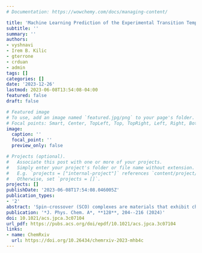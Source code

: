 ```yaml
---
# Documentation: https://wowchemy.com/docs/managing-content/

title: 'Machine Learning Prediction of the Experimental Transition Temperature of Fe(II) Spin-Crossover Complexes'
subtitle: ''
summary: ''
authors:
- vyshnavi
- Irem B. Kilic
- gterrone
- crduan
- admin
tags: []
categories: []
date: '2023-12-26'
lastmod: 2023-06-08T13:54:08-04:00
featured: false
draft: false

# Featured image
# To use, add an image named `featured.jpg/png` to your page's folder.
# Focal points: Smart, Center, TopLeft, Top, TopRight, Left, Right, BottomLeft, Bottom, BottomRight.
image:
  caption: ''
  focal_point: ''
  preview_only: false

# Projects (optional).
#   Associate this post with one or more of your projects.
#   Simply enter your project's folder or file name without extension.
#   E.g. `projects = ["internal-project"]` references `content/project/deep-learning/index.md`.
#   Otherwise, set `projects = []`.
projects: []
publishDate: '2023-06-08T17:54:08.046005Z'
publication_types:
- '2'
abstract: 'Spin-crossover (SCO) complexes are materials that exhibit changes in the spin state in response to external stimuli, with potential applications in molecular electronics. It is challenging to know a priori how to design ligands to achieve the delicate balance of entropic and enthalpic contributions needed to tailor a transition temperature close to room temperature. We leverage the SCO complexes from the previously curated SCO-95 data set [Vennelakanti et al. *J. Chem. Phys.* **159**, 024120 (2023)] to train three machine learning (ML) models for transition temperature (T<sub>1/2</sub>) prediction using graph-based revised autocorrelations as features. We perform feature selection using random forest-ranked recursive feature addition (RF-RFA) to identify the features essential to model transferability. Of the ML models considered, the full feature set RF and recursive feature addition RF models perform best, achieving moderate correlation to experimental T<sub>1/2</sub> values. We then compare ML T<sub>1/2</sub> predictions to those from three previously identified best-performing density functional approximations (DFAs) which accurately predict SCO behavior across SCO-95, finding that the ML models predict T<sub>1/2</sub> more accurately than the best-performing DFAs. In addition, we study ML model predictions for a set of 18 SCO complexes for which only estimated T<sub>1/2</sub> values are available. Upon excluding outliers from this set, the RF-RFA RF model shows a strong correlation to estimated T<sub>1/2</sub> values with a Pearson’s r of 0.82. In contrast, DFA-predicted T<sub>1/2</sub> values have large errors and show no correlation to estimated T<sub>1/2</sub> values over the same set of complexes. Overall, our study demonstrates slightly superior performance of ML models in comparison with some of the best-performing DFAs, and we expect ML models to improve further as larger data sets of SCO complexes are curated and become available for model training.'
publication: '*J. Phys. Chem. A*, **128**, 204--216 (2024)'
doi: 10.1021/acs.jpca.3c07104
url_pdf: https://pubs.acs.org/doi/epdf/10.1021/acs.jpca.3c07104
links:
- name: ChemRxiv
  url: https://doi.org/10.26434/chemrxiv-2023-mhb4c
---
```

